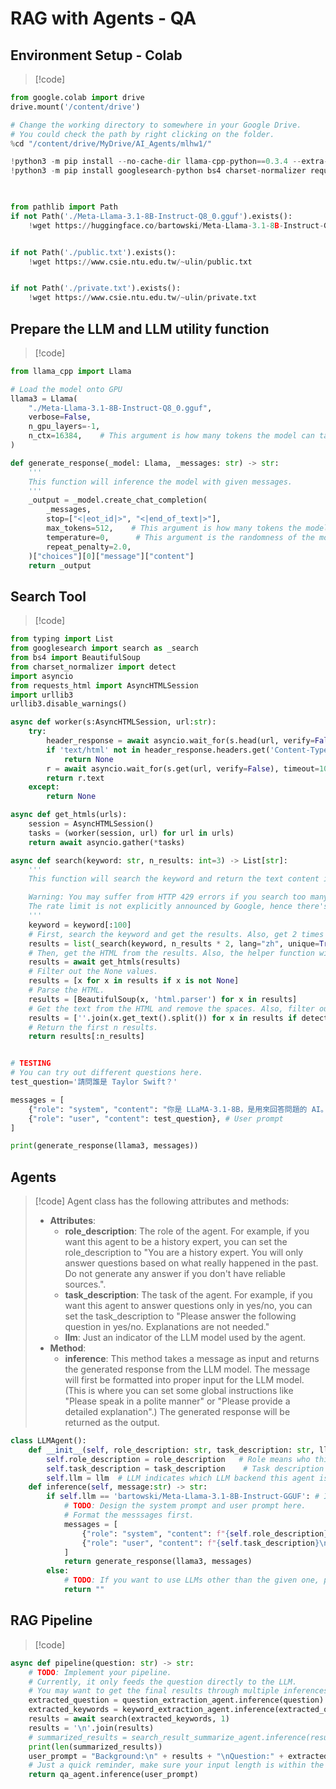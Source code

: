 # RAG with Agents - QA
## Environment Setup - Colab
> [!code]
```python
from google.colab import drive
drive.mount('/content/drive')

# Change the working directory to somewhere in your Google Drive.
# You could check the path by right clicking on the folder.
%cd "/content/drive/MyDrive/AI_Agents/mlhw1/"

!python3 -m pip install --no-cache-dir llama-cpp-python==0.3.4 --extra-index-url https://abetlen.github.io/llama-cpp-python/whl/cu122
!python3 -m pip install googlesearch-python bs4 charset-normalizer requests-html lxml_html_clean

  

from pathlib import Path
if not Path('./Meta-Llama-3.1-8B-Instruct-Q8_0.gguf').exists():
    !wget https://huggingface.co/bartowski/Meta-Llama-3.1-8B-Instruct-GGUF/resolve/main/Meta-Llama-3.1-8B-Instruct-Q8_0.gguf


if not Path('./public.txt').exists():
    !wget https://www.csie.ntu.edu.tw/~ulin/public.txt


if not Path('./private.txt').exists():
    !wget https://www.csie.ntu.edu.tw/~ulin/private.txt
```


## Prepare the LLM and LLM utility function
> [!code]
```python
from llama_cpp import Llama

# Load the model onto GPU
llama3 = Llama(
    "./Meta-Llama-3.1-8B-Instruct-Q8_0.gguf",
    verbose=False,
    n_gpu_layers=-1,
    n_ctx=16384,    # This argument is how many tokens the model can take. The longer the better, but it will consume more memory. 16384 is a proper value for a GPU with 16GB VRAM.
)

def generate_response(_model: Llama, _messages: str) -> str:
    '''
    This function will inference the model with given messages.
    '''
    _output = _model.create_chat_completion(
        _messages,
        stop=["<|eot_id|>", "<|end_of_text|>"],
        max_tokens=512,    # This argument is how many tokens the model can generate, you can change it and observe the differences.
        temperature=0,      # This argument is the randomness of the model. 0 means no randomness. You will get the same result with the same input every time. You can try to set it to different values.
        repeat_penalty=2.0,
    )["choices"][0]["message"]["content"]
    return _output
```


## Search Tool
> [!code]
```python
from typing import List
from googlesearch import search as _search
from bs4 import BeautifulSoup
from charset_normalizer import detect
import asyncio
from requests_html import AsyncHTMLSession
import urllib3
urllib3.disable_warnings()

async def worker(s:AsyncHTMLSession, url:str):
    try:
        header_response = await asyncio.wait_for(s.head(url, verify=False), timeout=10)
        if 'text/html' not in header_response.headers.get('Content-Type', ''):
            return None
        r = await asyncio.wait_for(s.get(url, verify=False), timeout=10)
        return r.text
    except:
        return None

async def get_htmls(urls):
    session = AsyncHTMLSession()
    tasks = (worker(session, url) for url in urls)
    return await asyncio.gather(*tasks)

async def search(keyword: str, n_results: int=3) -> List[str]:
    '''
    This function will search the keyword and return the text content in the first n_results web pages.

    Warning: You may suffer from HTTP 429 errors if you search too many times in a period of time. This is unavoidable and you should take your own risk if you want to try search more results at once.
    The rate limit is not explicitly announced by Google, hence there's not much we can do except for changing the IP or wait until Google unban you (we don't know how long the penalty will last either).
    '''
    keyword = keyword[:100]
    # First, search the keyword and get the results. Also, get 2 times more results in case some of them are invalid.
    results = list(_search(keyword, n_results * 2, lang="zh", unique=True))
    # Then, get the HTML from the results. Also, the helper function will filter out the non-HTML urls.
    results = await get_htmls(results)
    # Filter out the None values.
    results = [x for x in results if x is not None]
    # Parse the HTML.
    results = [BeautifulSoup(x, 'html.parser') for x in results]
    # Get the text from the HTML and remove the spaces. Also, filter out the non-utf-8 encoding.
    results = [''.join(x.get_text().split()) for x in results if detect(x.encode()).get('encoding') == 'utf-8']
    # Return the first n results.
    return results[:n_results]


# TESTING
# You can try out different questions here.
test_question='請問誰是 Taylor Swift？'

messages = [
    {"role": "system", "content": "你是 LLaMA-3.1-8B，是用來回答問題的 AI。使用中文時只會使用繁體中文來回問題。"},    # System prompt
    {"role": "user", "content": test_question}, # User prompt
]

print(generate_response(llama3, messages))
```



## Agents
> [!code]
> Agent class has the following attributes and methods:
> - **Attributes**:
> 	- **role_description**: The role of the agent. For example, if you want this agent to be a history expert, you can set the role_description to "You are a history expert. You will only answer questions based on what really happened in the past. Do not generate any answer if you don't have reliable sources.".
> 	- **task_description**: The task of the agent. For example, if you want this agent to answer questions only in yes/no, you can set the task_description to "Please answer the following question in yes/no. Explanations are not needed."
> 	- **llm**: Just an indicator of the LLM model used by the agent.
> - **Method**:
> 	- **inference**: This method takes a message as input and returns the generated response from the LLM model. The message will first be formatted into proper input for the LLM model. (This is where you can set some global instructions like "Please speak in a polite manner" or "Please provide a detailed explanation".) The generated response will be returned as the output.
```python
class LLMAgent():
    def __init__(self, role_description: str, task_description: str, llm:str="bartowski/Meta-Llama-3.1-8B-Instruct-GGUF"):
        self.role_description = role_description   # Role means who this agent should act like. e.g. the history expert, the manager......
        self.task_description = task_description    # Task description instructs what task should this agent solve.
        self.llm = llm  # LLM indicates which LLM backend this agent is using.
    def inference(self, message:str) -> str:
        if self.llm == 'bartowski/Meta-Llama-3.1-8B-Instruct-GGUF': # If using the default one.
            # TODO: Design the system prompt and user prompt here.
            # Format the messsages first.
            messages = [
                {"role": "system", "content": f"{self.role_description}"},  # Hint: you may want the agents to speak Traditional Chinese only.
                {"role": "user", "content": f"{self.task_description}\n{message}"}, # Hint: you may want the agents to clearly distinguish the task descriptions and the user messages. A proper seperation text rather than a simple line break is recommended.
            ]
            return generate_response(llama3, messages)
        else:
            # TODO: If you want to use LLMs other than the given one, please implement the inference part on your own.
            return ""
```


## RAG Pipeline
> [!code]
```python
async def pipeline(question: str) -> str:
    # TODO: Implement your pipeline.
    # Currently, it only feeds the question directly to the LLM.
    # You may want to get the final results through multiple inferences.
    extracted_question = question_extraction_agent.inference(question)
    extracted_keywords = keyword_extraction_agent.inference(extracted_question)
    results = await search(extracted_keywords, 1)
    results = '\n'.join(results)
    # summarized_results = search_result_summarize_agent.inference(results)
    print(len(summarized_results))
    user_prompt = "Background:\n" + results + "\nQuestion:" + extracted_question + "\nA:"
    # Just a quick reminder, make sure your input length is within the limit of the model context window (16384 tokens), you may want to truncate some excessive texts.
    return qa_agent.inference(user_prompt)
```
